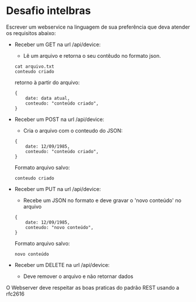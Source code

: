 # Desafio intelbras

Escrever um webservice na linguagem de sua preferência que deva atender os requisitos abaixo:

* Receber um GET na url /api/device:
	* Lê um arquivo e retorna o seu contêudo no formato json.
	
	
	```
	cat arquivo.txt
	conteudo criado
	```
	
	retorno à partir do arquivo:
	```
	{
		date: data atual,
		conteudo: "conteúdo criado",
	}
	```

* Receber um POST na url /api/device:
	* Cria o arquivo com o conteudo do JSON: 
	```
	{
		date: 12/09/1985,
		conteudo: "conteúdo criado",
	}
	```
	
	Formato arquivo salvo:
	```
	conteudo criado
	```

* Receber um PUT na url /api/device:
	* Recebe um JSON no formato e deve gravar o 'novo conteúdo' no arquivo
	```
	{
		date: 12/09/1985,
		conteudo: "novo conteúdo",
	}
	```
	Formato arquivo salvo:
	```
	novo conteúdo
	```

* Receber um DELETE na url /api/device:
	* Deve remover o arquivo e não retornar dados


O Webserver deve respeitar as boas praticas do padrão REST usando a rfc2616
